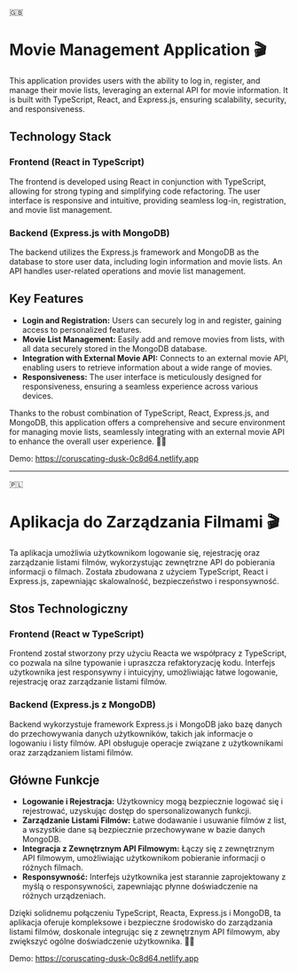 🇬🇧
# Movie Management Application 🎬

This application provides users with the ability to log in, register, and manage their movie lists, leveraging an external API for movie information. It is built with TypeScript, React, and Express.js, ensuring scalability, security, and responsiveness.

## Technology Stack
### Frontend (React in TypeScript)
The frontend is developed using React in conjunction with TypeScript, allowing for strong typing and simplifying code refactoring. The user interface is responsive and intuitive, providing seamless log-in, registration, and movie list management.

### Backend (Express.js with MongoDB)
The backend utilizes the Express.js framework and MongoDB as the database to store user data, including login information and movie lists. An API handles user-related operations and movie list management.

## Key Features
- **Login and Registration:** Users can securely log in and register, gaining access to personalized features.
- **Movie List Management:** Easily add and remove movies from lists, with all data securely stored in the MongoDB database.
- **Integration with External Movie API:** Connects to an external movie API, enabling users to retrieve information about a wide range of movies.
- **Responsiveness:** The user interface is meticulously designed for responsiveness, ensuring a seamless experience across various devices.

Thanks to the robust combination of TypeScript, React, Express.js, and MongoDB, this application offers a comprehensive and secure environment for managing movie lists, seamlessly integrating with an external movie API to enhance the overall user experience. 🍿🎉

Demo: https://coruscating-dusk-0c8d64.netlify.app


---------------------------------------------------------------------------------------------------------------------------------
🇵🇱
# Aplikacja do Zarządzania Filmami 🎬

Ta aplikacja umożliwia użytkownikom logowanie się, rejestrację oraz zarządzanie listami filmów, wykorzystując zewnętrzne API do pobierania informacji o filmach. Została zbudowana z użyciem TypeScript, React i Express.js, zapewniając skalowalność, bezpieczeństwo i responsywność.

## Stos Technologiczny
### Frontend (React w TypeScript)
Frontend został stworzony przy użyciu Reacta we współpracy z TypeScript, co pozwala na silne typowanie i upraszcza refaktoryzację kodu. Interfejs użytkownika jest responsywny i intuicyjny, umożliwiając łatwe logowanie, rejestrację oraz zarządzanie listami filmów.

### Backend (Express.js z MongoDB)
Backend wykorzystuje framework Express.js i MongoDB jako bazę danych do przechowywania danych użytkowników, takich jak informacje o logowaniu i listy filmów. API obsługuje operacje związane z użytkownikami oraz zarządzaniem listami filmów.

## Główne Funkcje
- **Logowanie i Rejestracja:** Użytkownicy mogą bezpiecznie logować się i rejestrować, uzyskując dostęp do spersonalizowanych funkcji.
- **Zarządzanie Listami Filmów:** Łatwe dodawanie i usuwanie filmów z list, a wszystkie dane są bezpiecznie przechowywane w bazie danych MongoDB.
- **Integracja z Zewnętrznym API Filmowym:** Łączy się z zewnętrznym API filmowym, umożliwiając użytkownikom pobieranie informacji o różnych filmach.
- **Responsywność:** Interfejs użytkownika jest starannie zaprojektowany z myślą o responsywności, zapewniając płynne doświadczenie na różnych urządzeniach.

Dzięki solidnemu połączeniu TypeScript, Reacta, Express.js i MongoDB, ta aplikacja oferuje kompleksowe i bezpieczne środowisko do zarządzania listami filmów, doskonale integrując się z zewnętrznym API filmowym, aby zwiększyć ogólne doświadczenie użytkownika. 🍿🎉

Demo: https://coruscating-dusk-0c8d64.netlify.app

